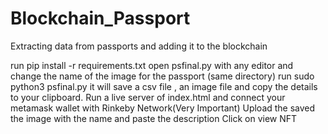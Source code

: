 # Blockchain_Passport
Extracting data from passports and adding it to the blockchain

run pip install -r requirements.txt
open psfinal.py with any editor and change the name of the image for the passport (same directory)
run sudo python3 psfinal.py
it will save a csv file , an image file and copy the details to your clipboard.
Run a live server of index.html and connect your metamask wallet with Rinkeby Network(Very Important)
Upload the saved the image with the name and paste the description
Click on view NFT
